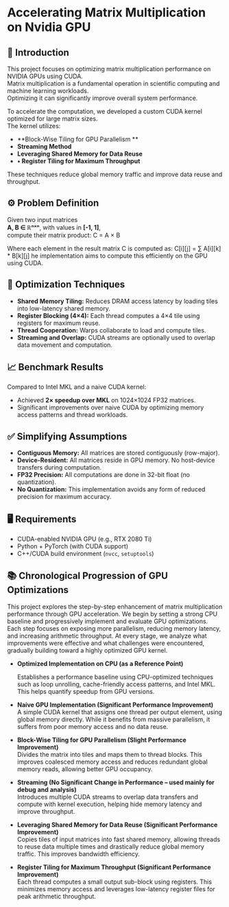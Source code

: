 # Accelerating Matrix Multiplication on Nvidia GPU

## 📌 Introduction

This project focuses on optimizing matrix multiplication performance on NVIDIA GPUs using CUDA.  
Matrix multiplication is a fundamental operation in scientific computing and machine learning workloads.  
Optimizing it can significantly improve overall system performance.

To accelerate the computation, we developed a custom CUDA kernel optimized for large matrix sizes.  
The kernel utilizes:

- **Block-Wise Tiling for GPU Parallelism **  
- **Streaming Method**  
- **Leveraging Shared Memory for Data Reuse**
- **•	Register Tiling for Maximum Throughput**

These techniques reduce global memory traffic and improve data reuse and throughput.

## ⚙️ Problem Definition

Given two input matrices  
**A, B ∈ ℝⁿˣⁿ**, with values in **[-1, 1]**,  
compute their matrix product: C = A × B

Where each element in the result matrix C is computed as: C[i][j] = ∑ A[i][k] * B[k][j]
he implementation aims to compute this efficiently on the GPU using CUDA.

## 🧠 Optimization Techniques

- **Shared Memory Tiling:** Reduces DRAM access latency by loading tiles into low-latency shared memory.
- **Register Blocking (4×4):** Each thread computes a 4×4 tile using registers for maximum reuse.
- **Thread Cooperation:** Warps collaborate to load and compute tiles.
- **Streaming and Overlap:** CUDA streams are optionally used to overlap data movement and computation.

## 📈 Benchmark Results

Compared to Intel MKL and a naive CUDA kernel:

- Achieved **2× speedup over MKL** on 1024×1024 FP32 matrices.
- Significant improvements over naive CUDA by optimizing memory access patterns and thread workloads.

## ✅ Simplifying Assumptions

- **Contiguous Memory:** All matrices are stored contiguously (row-major).
- **Device-Resident:** All matrices reside in GPU memory. No host-device transfers during computation.
- **FP32 Precision:** All computations are done in 32-bit float (no quantization).
- **No Quantization:** This implementation avoids any form of reduced precision for maximum accuracy.

## 🖥️ Requirements

- CUDA-enabled NVIDIA GPU (e.g., RTX 2080 Ti)
- Python + PyTorch (with CUDA support)
- C++/CUDA build environment (`nvcc`, `setuptools`)

## 📚 Chronological Progression of GPU Optimizations

This project explores the step-by-step enhancement of matrix multiplication performance through GPU acceleration. We begin by setting a strong CPU baseline and progressively implement and evaluate GPU optimizations. Each step focuses on exposing more parallelism, reducing memory latency, and increasing arithmetic throughput. At every stage, we analyze what improvements were effective and what challenges were encountered, gradually building toward a highly optimized GPU kernel.

- **Optimized Implementation on CPU (as a Reference Point)**
  
  Establishes a performance baseline using CPU-optimized techniques such as loop unrolling, cache-friendly access patterns, and Intel MKL. This helps quantify speedup from GPU versions.

- **Naive GPU Implementation (Significant Performance Improvement)**  
  A simple CUDA kernel that assigns one thread per output element, using global memory directly. While it benefits from massive parallelism, it suffers from poor memory access and no data reuse.

- **Block-Wise Tiling for GPU Parallelism (Slight Performance Improvement)**  
  Divides the matrix into tiles and maps them to thread blocks. This improves coalesced memory access and reduces redundant global memory reads, allowing better GPU occupancy.

- **Streaming (No Significant Change in Performance – used mainly for debug and analysis)**  
  Introduces multiple CUDA streams to overlap data transfers and compute with kernel execution, helping hide memory latency and improve throughput.

- **Leveraging Shared Memory for Data Reuse (Significant Performance Improvement)**  
  Copies tiles of input matrices into fast shared memory, allowing threads to reuse data multiple times and drastically reduce global memory traffic. This improves bandwidth efficiency.

- **Register Tiling for Maximum Throughput (Significant Performance Improvement)**  
  Each thread computes a small output sub-block using registers. This minimizes memory access and leverages low-latency register files for peak arithmetic throughput.
